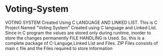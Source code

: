 # Voting-System
VOTING SYSTEM Created Using C LANGUAGE AND LINKED LIST.
This is C Project Named "Voting System" Created using C language and Linked List. Since in C program the values are stored only during runtime, inorder to store the changes permanently FILE HANDLING is Used. So, this is a complete package of C-Languge,Linked List and Files.
ZIP Files consists of main c file and the Files required to store Information

